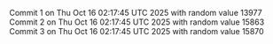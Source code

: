 Commit 1 on Thu Oct 16 02:17:45 UTC 2025 with random value 13977
Commit 2 on Thu Oct 16 02:17:45 UTC 2025 with random value 15863
Commit 3 on Thu Oct 16 02:17:45 UTC 2025 with random value 15870
